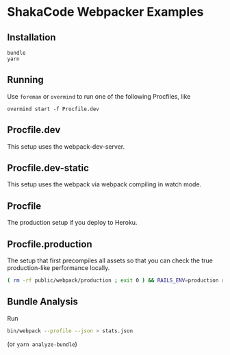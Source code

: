# ShakaCode Webpacker Examples

## Installation

``` 
bundle
yarn
``` 

## Running

Use `foreman` or `overmind` to run one of the following Procfiles, like

```
overmind start -f Procfile.dev
```

## Procfile.dev
This setup uses the webpack-dev-server.

## Procfile.dev-static
This setup uses the webpack via webpack compiling in watch mode.

## Procfile
The production setup if you deploy to Heroku.

## Procfile.production
The setup that first precompiles all assets so that you can check the true production-like
performance locally.

```bash
( rm -rf public/webpack/production ; exit 0 ) && RAILS_ENV=production rake assets:precompile && bin/rails server -e production
```

## Bundle Analysis
Run
```bash
bin/webpack --profile --json > stats.json
```
(or `yarn analyze-bundle`)
